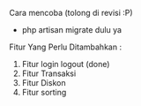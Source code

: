 Cara mencoba (tolong di revisi :P)
- php artisan migrate dulu ya


Fitur Yang Perlu Ditambahkan :

1. Fitur login logout (done)
2. Fitur Transaksi
3. Fitur Diskon
4. Fitur sorting